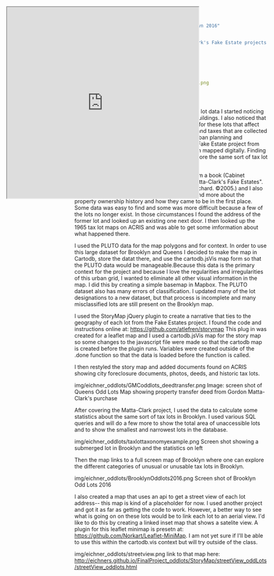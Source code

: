 ```yaml
---
layout: project-page
title: "Odd Lots: Queens 1974-2016 and Brooklyn 2016"
linkname: example-project
author: "Sara Eichner"
tagline: "Interactive map of Gordon Matta-Clark's Fake Estate projects from 1974 and a look at odd tax lots in Brooklyn, 2016"
location: "Brooklyn and Queens, NY, USA"
    - place: Brooklyn, NY, USA
project-link:
    - href: https://example.com
tags:
    - tag: example
thumbnail-path: img/example-project/thumbnail.png
img-folder: ../../img/example-project/
timestamp: 12/21/2015 21:35:15
---
```


<style>
	iframe {
		position: absolute;
		top: 50px;
		left: 50px;
		width: 500px;
		height: 500px;
	}
</style>
<iframe src="http://eichners.github.io/FinalProject_oddlots/StoryMap/StoryMap_oddlots.html">
</iframe>
While working on another project with PLUTO tax lot data I started noticing these little slices of land that were too small for buildings. I also noticed that NYC has official designations and classifications for these lots that affect what can be built there, on the neighboring lots, and taxes that are collected by the city. The designations must also impact urban planning and development. I thought of Gordon Matta-Clark's Fake Estate project from the 70's and looked to see if this project had been mapped digitally. Finding it hadn't I decided to map them online and to explore the same sort of tax lot in Brooklyn in 2016. 

<iframe src="http://eichners.github.io/FinalProject_oddlots/StoryMap/StoryMap_oddlots.html">
</iframe>

I collected data about the Matta-Clark project from a book (Cabinet Magaine Books: "Odd Lots, Revisiting Gordon Matta-Clark's Fake Estates". Edited by Jeffrey Kastner, Sina Najafi, Frances Richard. ©2005.) and I also researched each lot on NYC Oasis and Acris to find more about the property ownership history and how they came to be in the first place. Some data was easy to find and some was more difficult because a few of the lots no longer exist. In those circumstances I found the address of the former lot and looked up an existing one next door. I then looked up the 1965 tax lot maps on ACRIS and was able to get some imformation about what happened there. 

I used the PLUTO data for the map polygons and for context. In order to use this large dataset for Brooklyn and Queens I decided to make the map in Cartodb, store the datat there, and use the cartodb.jsVis map form so that the PLUTO data would be manageable.Because this data is the primary context for the project and because I love the regularities and irregularities of this urban grid, I wanted to eliminate all other visual information in the map. I did this by creating a simple basemap in Mapbox. The PLUTO dataset also has many errors of classification. I updated many of the lot designations to a new dataset, but that process is incomplete and many misclassified lots are still present on the Brooklyn map.

I used the StoryMap jQuery plugin to create a narrative that ties to the geography of each lot from the Fake Estates project. I found the code and instructions online at: https://github.com/atlefren/storymap
This plug in was created for a leaflet map and I used a cartodb.jsVis map for the story map so some changes to the javascript file were made so that the cartodb map is created before the plugin runs. Variables were created outside of the .done function so that the data is loaded before the function is called.

I then restyled the story map and added documents found on ACRIS showing city foreclosure documents, photos, deeds, and historic tax lots. 

img/eichner_oddlots/GMCoddlots_deedtransfer.png
Image: screen shot of Queens Odd Lots Map showing property transfer deed from Gordon Matta-Clark's purchase

After covering the Matta-Clark project, I used the data to calculate some statistics about the same sort of tax lots in Brooklyn. I used various SQL queries and will do a few more to show the total area of unaccessible lots and to show the smallest and narrowest lots in the database. 

img/eichner_oddlots/taxlottaxonomyexample.png
Screen shot showing a submerged lot in Brooklyn and the statistics on left

Then the map links to a full screen map of Brooklyn where one can explore the different categories of unusual or unusable tax lots in Brooklyn.

img/eichner_oddlots/BrooklynOddlots2016.png
Screen shot of Brooklyn Odd Lots 2016

<iframe src="http://eichners.github.io/FinalProject_oddlots/StoryMap/StoryMap_oddlots.html">
</iframe>

I also created a map that uses an api to get a street view of each lot address-- this map is kind of a placeholder for now. I used another project and got it as far as getting the code to work. However, a better way to see what is going on on these lots would be to link each lot to an aerial view. I'd like to do this by creating a linked inset map that shows a satelite view. A plugin for this leaflet minimap is presetn at: https://github.com/Norkart/Leaflet-MiniMap. I am not yet sure if I'll be able to use this within the cartodb.vis context but will try outside of the class. 

img/eichner_oddlots/streetview.png
link to that map here: http://eichners.github.io/FinalProject_oddlots/StoryMap/streetView_oddLots/streetView_oddlots.html









